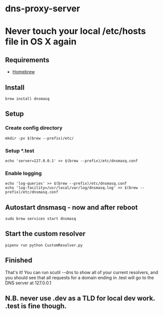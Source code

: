 # dns-proxy-server

# Never touch your local /etc/hosts file in OS X again

## Requirements

* [Homebrew](https://brew.sh/)

## Install
```
brew install dnsmasq
```

## Setup

### Create config directory
```
mkdir -pv $(brew --prefix)/etc/
```

### Setup *.test

```
echo 'server=127.0.0.1' >> $(brew --prefix)/etc/dnsmasq.conf
```
### Enable logging
```
echo 'log-queries' >> $(brew --prefix)/etc/dnsmasq.conf
echo 'log-facility=/usr/local/var/log/dnsmasq.log' >> $(brew --prefix)/etc/dnsmasq.conf
```

## Autostart dnsmasq - now and after reboot
```
sudo brew services start dnsmasq
```

## Start the custom resolver
```
pipenv run python CustomResolver.py
```

## Finished

That's it! You can run scutil --dns to show all of your current resolvers, and you should see that all requests for a domain ending in .test will go to the DNS server at 127.0.0.1

## N.B. never use .dev as a TLD for local dev work. .test is fine though.